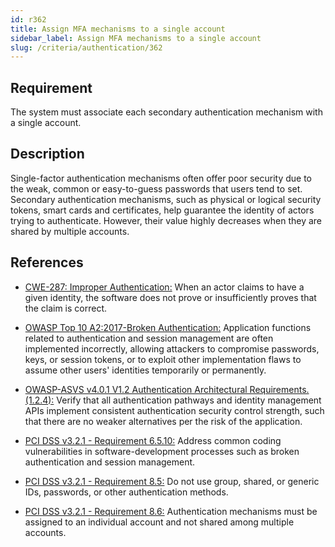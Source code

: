 ```yaml
---
id: r362
title: Assign MFA mechanisms to a single account
sidebar_label: Assign MFA mechanisms to a single account
slug: /criteria/authentication/362
---
```


## Requirement

The system must associate
each secondary authentication mechanism
with a single account.

## Description

Single-factor authentication mechanisms
often offer poor security
due to the weak, common
or easy-to-guess passwords
that users tend to set.
Secondary authentication mechanisms,
such as physical
or logical security tokens,
smart cards and certificates,
help guarantee the identity of actors
trying to authenticate.
However,
their value highly decreases
when they are shared
by multiple accounts.

## References

- [CWE-287: Improper Authentication:](https://cwe.mitre.org/data/definitions/287.html)
When an actor claims to have a given identity,
the software does not prove
or insufficiently proves
that the claim is correct.

- [OWASP Top 10 A2:2017-Broken Authentication:](https://owasp.org/www-project-top-ten/OWASP_Top_Ten_2017/Top_10-2017_A2-Broken_Authentication)
Application functions related to authentication
and session management
are often implemented incorrectly,
allowing attackers to compromise passwords, keys,
or session tokens,
or to exploit other implementation flaws
to assume other users' identities
temporarily or permanently.

- [OWASP-ASVS v4.0.1 V1.2 Authentication Architectural Requirements.(1.2.4):](https://owasp.org/www-pdf-archive/OWASP_Application_Security_Verification_Standard_4.0-en.pdf)
Verify that all authentication pathways
and identity management APIs implement
consistent authentication security control strength,
such that there are no weaker alternatives
per the risk of the application.

- [PCI DSS v3.2.1 - Requirement 6.5.10:](https://www.pcisecuritystandards.org/documents/PCI_DSS_v3-2-1.pdf)
Address common coding vulnerabilities
in software-development processes
such as broken authentication
and session management.

- [PCI DSS v3.2.1 - Requirement 8.5:](https://www.pcisecuritystandards.org/documents/PCI_DSS_v3-2-1.pdf)
Do not use group, shared, 
or generic IDs, passwords,
or other authentication methods.

- [PCI DSS v3.2.1 - Requirement 8.6:](https://www.pcisecuritystandards.org/documents/PCI_DSS_v3-2-1.pdf)
Authentication mechanisms must be assigned
to an individual account
and not shared among multiple accounts.
